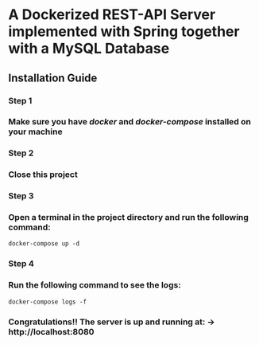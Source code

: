 
# A Dockerized REST-API Server implemented with Spring together with a MySQL Database

## Installation Guide

### Step 1
### Make sure you have *docker* and *docker-compose* installed on your machine

### Step 2
### Close this project

### Step 3
### Open a terminal in the project directory and run the following command:

`docker-compose up -d`

### Step 4
### Run the following command to see the logs:

`docker-compose logs -f`


### Congratulations!! The server is up and running at: -> http://localhost:8080
